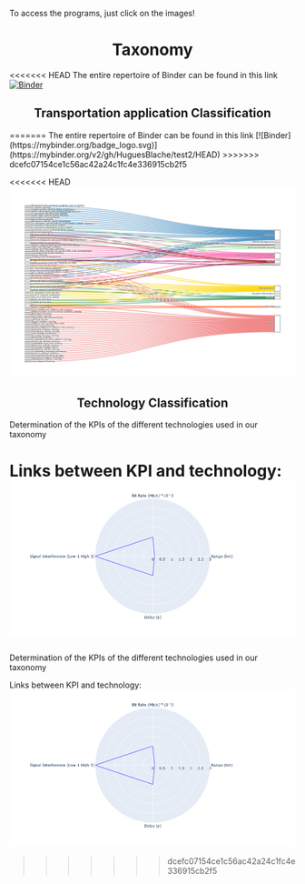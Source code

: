 <!DOCTYPE html>

<html>

<head>

<meta charset="utf-8">


</head>

<body>

To access the programs, just click on the images!
<h1 align="center">Taxonomy</h1>

<<<<<<< HEAD
The entire repertoire of Binder can be found in this link [![Binder](https://mybinder.org/badge_logo.svg)](https://mybinder.org/v2/gh/HuguesBlache/test2/HEAD)

<h2 align="center"> Transportation application Classification </h2>
=======
The entire repertoire of Binder can be found in this link  [![Binder](https://mybinder.org/badge_logo.svg)](https://mybinder.org/v2/gh/HuguesBlache/test2/HEAD)
>>>>>>> dcefc07154ce1c56ac42a24c1fc4e336915cb2f5


<<<<<<< HEAD
[![Transportation](sankey.png)](https://mybinder.org/v2/gh/HuguesBlache/taxonomy/e35c02964639ccbb7fdb05e1115c6299b5edd7f5?filepath=RadarPloty.ipynb)
 

<h2 align="center"> Technology Classification </h2>
Determination of the KPIs of the different technologies used in our taxonomy

Links between KPI and technology:  [![KPItech](WiFI.png)](https://mybinder.org/v2/gh/HuguesBlache/taxonomy/e35c02964639ccbb7fdb05e1115c6299b5edd7f5?filepath=RadarPloty.ipynb)
=======
Determination of the KPIs of the different technologies used in our taxonomy

Links between KPI and technology: [![KPItech](WiFI.png)](https://mybinder.org/v2/gh/HuguesBlache/taxonomy/e35c02964639ccbb7fdb05e1115c6299b5edd7f5?filepath=RadarPloty.ipynb)
>>>>>>> dcefc07154ce1c56ac42a24c1fc4e336915cb2f5
 

</body>

